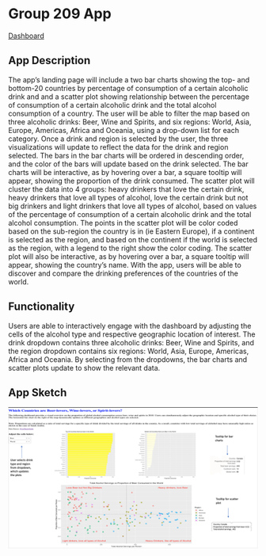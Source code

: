 # Group 209 App
[Dashboard](https://group-209-milestone-4.herokuapp.com/)  

## App Description
The app’s landing page will include a two bar charts showing the top- and bottom-20 countries by percentage of consumption of a certain alcoholic drink and and a scatter plot showing relationship between the percentage of consumption of a certain alcoholic drink and the total alcohol consumption of a country. The user will be able to filter the map based on three alcoholic drinks: Beer, Wine and Spirits, and six regions: World, Asia, Europe, Americas, Africa and Oceania, using a drop-down list for each category. Once a drink and region is selected by the user, the three visualizations will update to reflect the data for the drink and region selected. The bars in the bar charts will be ordered in descending order, and the color of the bars will update based on the drink selected. The bar charts will be interactive, as by hovering over a bar, a square tooltip will appear, showing the proportion of the drink consumed. The scatter plot will cluster the data into 4 groups: heavy drinkers that love the certain drink, heavy drinkers that love all types of alcohol, love the certain drink but not big drinkers and light drinkers that love all types of alcohol, based on values of the percentage of consumption of a certain alcoholic drink and the total alcohol consumption. The points in the scatter plot will be color coded based on the sub-region the country is in (ie Eastern Europe), if a continent is selected as the region, and based on the continent if the world is selected as the region, with a legend to the right show the color coding. The scatter plot will also be interactive,  as by hovering over a bar, a square tooltip will appear, showing the country’s name. With the app, users will be able to discover and compare the drinking preferences of the countries of the world. 
    
## Functionality
Users are able to interactively engage with the dashboard by adjusting the cells of the alcohol type and respective geographic location of interest. The drink dropdown contains three alcoholic drinks: Beer, Wine and Spirits, and the region dropdown contains six regions: World, Asia, Europe, Americas, Africa and Oceania. By selecting from the dropdowns, the bar charts and scatter plots update to show the relevant data. 

## App Sketch
![](https://github.com/UBC-MDS/dsci_532_group-209_dashR/blob/master/img/app_sketch.png)

